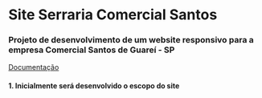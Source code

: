 # Site Serraria Comercial Santos

### Projeto de desenvolvimento de um website responsivo para a empresa Comercial Santos de Guareí - SP

[Documentação](https://drive.google.com/open?id=1mrBs2ktIVUUGdENc3T8Hlg6SCJAj-Exd)

#### 1. Inicialmente será desenvolvido o escopo do site
